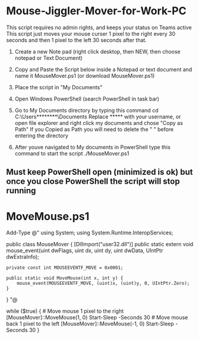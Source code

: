 # Mouse-Jiggler-Mover-for-Work-PC
This script requires no admin rights, and keeps your status on Teams active
This script just moves your mouse curser 1 pixel to the right every 30 seconds and then 1 pixel to the left 30 seconds after that. 


1. Create a new Note pad (right click desktop, then NEW, then choose notepad or Text Document)

2. Copy and Paste the Script below inside a Notepad or text document and name it MouseMover.ps1 (or download MouseMover.ps1)

3. Place the script in "My Documents"

4. Open Windows PowerShell (search PowerShell in task bar)

5. Go to My Documents directory by typing this command     cd C:\Users\********\Documents 
     Replace ***** with your username, or open file explorer and right click my documents and chose "Copy as Path" 
             If you Copied as Path you will need to delete the "        "   before entering the directory 

6. After youve navigated to My documents in PowerShell type this command to start the script     ./MouseMover.ps1

Must keep PowerShell open (minimized is ok) but once you close PowerShell the script will stop running
-------------------------------------------------------------------------------------------------------------------------------------------------------------------------------------------------------------------------

# MoveMouse.ps1
Add-Type @"
using System;
using System.Runtime.InteropServices;

public class MouseMover {
    [DllImport("user32.dll")]
    public static extern void mouse_event(uint dwFlags, uint dx, uint dy, uint dwData, UIntPtr dwExtraInfo);

    private const int MOUSEEVENTF_MOVE = 0x0001;

    public static void MoveMouse(int x, int y) {
        mouse_event(MOUSEEVENTF_MOVE, (uint)x, (uint)y, 0, UIntPtr.Zero);
    }
}
"@

while ($true) {
    # Move mouse 1 pixel to the right
    [MouseMover]::MoveMouse(1, 0)
    Start-Sleep -Seconds 30
    # Move mouse back 1 pixel to the left
    [MouseMover]::MoveMouse(-1, 0)
    Start-Sleep -Seconds 30
}
